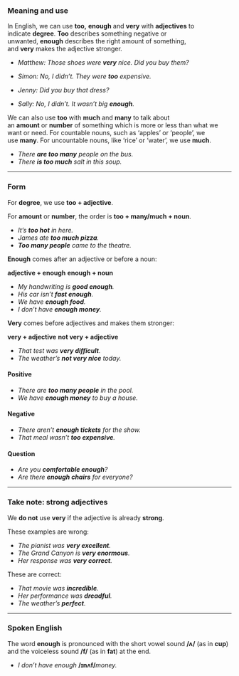 ### Meaning and use

In English, we can use **too,** **enough** and **very** with **adjectives** to indicate **degree**. **Too** describes something negative or unwanted, **enough** describes the right amount of something, and **very** makes the adjective stronger.

- _Matthew: Those shoes were **very** nice. Did you buy them?_
- _Simon: No, I didn’t. They were **too** expensive._

- _Jenny: Did you buy that dress?_
- _Sally: No, I didn’t. It wasn’t big **enough**._

We can also use **too** with **much** and **many** to talk about an **amount** or **number** of something which is more or less than what we want or need. For countable nouns, such as ‘apples’ or ‘people’, we use **many**. For uncountable nouns, like ‘rice’ or ‘water’, we use **much**.

- _There **are too many** people on the bus._
- _There **is too much** salt in this soup._

---
### Form

For **degree**, we use **too + adjective**.

For **amount** or **number**, the order is **too + many/much + noun**.

- _It’s **too hot** in here._
- _James ate **too much pizza**._
- **_Too many people_** _came to the theatre._

**Enough** comes after an adjective or before a noun:

**adjective + enough**
**enough + noun**

- _My handwriting is **good enough**._
- _His car isn’t **fast enough**._
- _We have **enough food**._
- _I don’t have **enough money**._

**Very** comes before adjectives and makes them stronger:

**very + adjective**
**not very + adjective**

- _That test was **very difficult**._
- _The weather’s **not very nice** today._

#### Positive

- _There are **too many people** in the pool._
- _We have **enough money** to buy a house._

#### Negative

- _There aren’t **enough tickets** for the show._
- _That meal wasn’t **too expensive**._

#### Question

- _Are you **comfortable enough**?_
- _Are there **enough chairs** for everyone?_

---
### Take note: strong adjectives

We **do not** use **very** if the adjective is already **strong**. 

These examples are wrong:

- _The pianist was **very excellent**._
- _The Grand Canyon is **very enormous**._
- _Her response was **very correct**._

These are correct:

- _That movie was **incredible**._
- _Her performance was **dreadful**._
- _The weather’s **perfect**._

---
### Spoken English

The word **enough** is pronounced with the short vowel sound **/****ʌ****/** (as in **cup**) and the voiceless sound **/f/** (as in **fat**) at the end.

- _I don’t have enough_ **/ɪnʌf/**_money._
